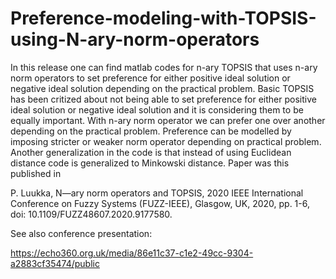 # Preference-modeling-with-TOPSIS-using-N-ary-norm-operators
 In this release one can find matlab codes for n-ary TOPSIS
 that uses n-ary norm operators to set preference for either positive
 ideal solution or negative ideal solution depending on the practical
 problem. Basic TOPSIS has been critized about not being able to set
 preference for either positive ideal solution or negative ideal solution
 and it is considering them to be equally important. With n-ary norm operator
 we can prefer one over another depending on the practical problem. 
 Preference can be modelled by imposing stricter or weaker norm operator 
 depending on practical problem. Another generalization in the code is that
 instead of using Euclidean distance code is generalized to Minkowski distance.
 Paper was this published in

 P. Luukka, N—ary norm operators and TOPSIS, 2020 IEEE International 
 Conference on Fuzzy Systems (FUZZ-IEEE), Glasgow, UK, 2020, pp. 1-6, 
 doi: 10.1109/FUZZ48607.2020.9177580.

See also conference presentation:

https://echo360.org.uk/media/86e11c37-c1e2-49cc-9304-a2883cf35474/public
